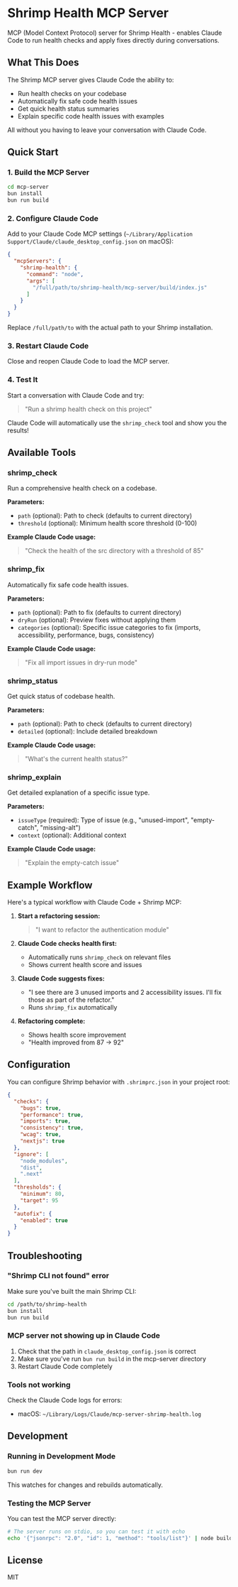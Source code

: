 # Shrimp Health MCP Server

MCP (Model Context Protocol) server for Shrimp Health - enables Claude Code to run health checks and apply fixes directly during conversations.

## What This Does

The Shrimp MCP server gives Claude Code the ability to:

- Run health checks on your codebase
- Automatically fix safe code health issues
- Get quick health status summaries
- Explain specific code health issues with examples

All without you having to leave your conversation with Claude Code.

## Quick Start

### 1. Build the MCP Server

```bash
cd mcp-server
bun install
bun run build
```

### 2. Configure Claude Code

Add to your Claude Code MCP settings (`~/Library/Application Support/Claude/claude_desktop_config.json` on macOS):

```json
{
  "mcpServers": {
    "shrimp-health": {
      "command": "node",
      "args": [
        "/full/path/to/shrimp-health/mcp-server/build/index.js"
      ]
    }
  }
}
```

Replace `/full/path/to` with the actual path to your Shrimp installation.

### 3. Restart Claude Code

Close and reopen Claude Code to load the MCP server.

### 4. Test It

Start a conversation with Claude Code and try:

> "Run a shrimp health check on this project"

Claude Code will automatically use the `shrimp_check` tool and show you the results!

## Available Tools

### shrimp_check

Run a comprehensive health check on a codebase.

**Parameters:**
- `path` (optional): Path to check (defaults to current directory)
- `threshold` (optional): Minimum health score threshold (0-100)

**Example Claude Code usage:**
> "Check the health of the src directory with a threshold of 85"

### shrimp_fix

Automatically fix safe code health issues.

**Parameters:**
- `path` (optional): Path to fix (defaults to current directory)
- `dryRun` (optional): Preview fixes without applying them
- `categories` (optional): Specific issue categories to fix (imports, accessibility, performance, bugs, consistency)

**Example Claude Code usage:**
> "Fix all import issues in dry-run mode"

### shrimp_status

Get quick status of codebase health.

**Parameters:**
- `path` (optional): Path to check (defaults to current directory)
- `detailed` (optional): Include detailed breakdown

**Example Claude Code usage:**
> "What's the current health status?"

### shrimp_explain

Get detailed explanation of a specific issue type.

**Parameters:**
- `issueType` (required): Type of issue (e.g., "unused-import", "empty-catch", "missing-alt")
- `context` (optional): Additional context

**Example Claude Code usage:**
> "Explain the empty-catch issue"

## Example Workflow

Here's a typical workflow with Claude Code + Shrimp MCP:

1. **Start a refactoring session:**
   > "I want to refactor the authentication module"

2. **Claude Code checks health first:**
   - Automatically runs `shrimp_check` on relevant files
   - Shows current health score and issues

3. **Claude Code suggests fixes:**
   - "I see there are 3 unused imports and 2 accessibility issues. I'll fix those as part of the refactor."
   - Runs `shrimp_fix` automatically

4. **Refactoring complete:**
   - Shows health score improvement
   - "Health improved from 87 → 92"

## Configuration

You can configure Shrimp behavior with `.shrimprc.json` in your project root:

```json
{
  "checks": {
    "bugs": true,
    "performance": true,
    "imports": true,
    "consistency": true,
    "wcag": true,
    "nextjs": true
  },
  "ignore": [
    "node_modules",
    "dist",
    ".next"
  ],
  "thresholds": {
    "minimum": 80,
    "target": 95
  },
  "autofix": {
    "enabled": true
  }
}
```

## Troubleshooting

### "Shrimp CLI not found" error

Make sure you've built the main Shrimp CLI:

```bash
cd /path/to/shrimp-health
bun install
bun run build
```

### MCP server not showing up in Claude Code

1. Check that the path in `claude_desktop_config.json` is correct
2. Make sure you've run `bun run build` in the mcp-server directory
3. Restart Claude Code completely

### Tools not working

Check the Claude Code logs for errors:
- macOS: `~/Library/Logs/Claude/mcp-server-shrimp-health.log`

## Development

### Running in Development Mode

```bash
bun run dev
```

This watches for changes and rebuilds automatically.

### Testing the MCP Server

You can test the MCP server directly:

```bash
# The server runs on stdio, so you can test it with echo
echo '{"jsonrpc": "2.0", "id": 1, "method": "tools/list"}' | node build/index.js
```

## License

MIT
